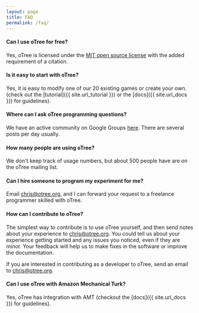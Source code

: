 ```yaml
---
layout: page
title: FAQ
permalink: /faq/
---
```


#### Can I use oTree for free?

Yes, oTree is licensed under the
<a href="http://opensource.org/licenses/MIT" target="_blank">MIT open source license</a>
with the added requirement of a citation.

#### Is it easy to start with oTree?

Yes, it is easy to modify one of our 20 existing games or create your own.
(check out the [tutorial]({{ site.url_tutorial }}) or the [docs]({{ site.url_docs }}) for guidelines).

#### Where can I ask oTree programming questions?

We have an active community on Google Groups
[here](https://groups.google.com/forum/#!forum/otree).
There are several posts per day usually.

#### How many people are using oTree?

We don't keep track of usage numbers, but
about 500 people have are on the oTree mailing list.

#### Can I hire someone to program my experiment for me?

Email chris@otree.org, and I can forward your request to 
a freelance programmer skilled with oTree.

#### How can I contribute to oTree?

The simplest way to contribute is to use oTree yourself,
and then send notes about your experience to chris@otree.org.
You could tell us about your experience getting started and any issues you noticed,
even if they are minor. Your feedback will help us to make fixes in the software or improve the documentation.

If you are interested in contributing as a developer to oTree, send an email to chris@otree.org.

#### Can I use oTree with Amazon Mechanical Turk?

Yes, oTree has integration with AMT
(checkout the [docs]({{ site.url_docs }}) for guidelines).
